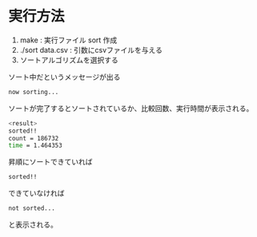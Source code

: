 # 実行方法
1. make : 実行ファイル sort 作成
2. ./sort data.csv : 引数にcsvファイルを与える
3. ソートアルゴリズムを選択する

ソート中だというメッセージが出る
```bash
now sorting...
```

ソートが完了するとソートされているか、比較回数、実行時間が表示される。

```bash
<result>
sorted!!
count = 186732
time = 1.464353
```
昇順にソートできていれば
```bash
sorted!!
```
できていなければ
```bash
not sorted...
```
と表示される。

